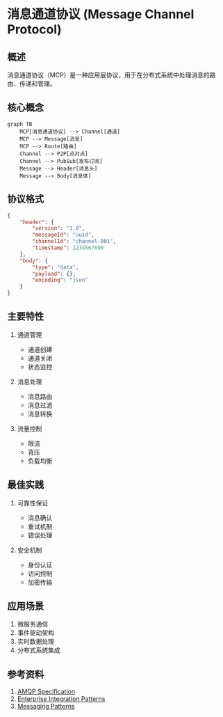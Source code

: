 # 消息通道协议 (Message Channel Protocol)

## 概述
消息通道协议（MCP）是一种应用层协议，用于在分布式系统中处理消息的路由、传递和管理。

## 核心概念
```mermaid
graph TB
    MCP[消息通道协议] --> Channel[通道]
    MCP --> Message[消息]
    MCP --> Route[路由]
    Channel --> P2P[点对点]
    Channel --> PubSub[发布订阅]
    Message --> Header[消息头]
    Message --> Body[消息体]
```

## 协议格式
```json
{
    "header": {
        "version": "1.0",
        "messageId": "uuid",
        "channelId": "channel-001",
        "timestamp": 1234567890
    },
    "body": {
        "type": "data",
        "payload": {},
        "encoding": "json"
    }
}
```

## 主要特性
1. 通道管理
   - 通道创建
   - 通道关闭
   - 状态监控

2. 消息处理
   - 消息路由
   - 消息过滤
   - 消息转换

3. 流量控制
   - 限流
   - 背压
   - 负载均衡

## 最佳实践
1. 可靠性保证
   - 消息确认
   - 重试机制
   - 错误处理

2. 安全机制
   - 身份认证
   - 访问控制
   - 加密传输

## 应用场景
1. 微服务通信
2. 事件驱动架构
3. 实时数据处理
4. 分布式系统集成

## 参考资料
1. [AMQP Specification](https://www.amqp.org/specification/1.0/amqp-org-download)
2. [Enterprise Integration Patterns](https://www.enterpriseintegrationpatterns.com/)
3. [Messaging Patterns](https://www.enterpriseintegrationpatterns.com/patterns/messaging/)
